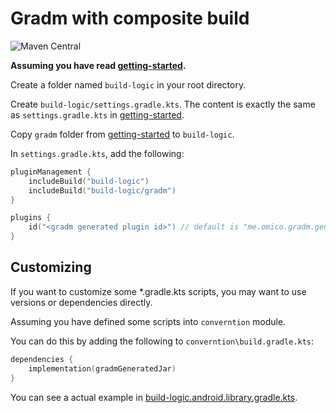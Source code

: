 # Gradm with composite build

![Maven Central](https://img.shields.io/maven-central/v/me.omico.gradm/gradm-runtime)

**Assuming you have read [getting-started](../gradm-getting-started).**

Create a folder named `build-logic` in your root directory.

Create `build-logic/settings.gradle.kts`. The content is exactly the same as `settings.gradle.kts` in [getting-started](../gradm-getting-started).

Copy `gradm` folder from [getting-started](../gradm-getting-started) to `build-logic`.

In `settings.gradle.kts`, add the following:

```kotlin
pluginManagement {
    includeBuild("build-logic")
    includeBuild("build-logic/gradm")
}

plugins {
    id("<gradm generated plugin id>") // default is "me.omico.gradm.generated"
}
```

## Customizing

If you want to customize some *.gradle.kts scripts, you may want to use versions or dependencies directly.

Assuming you have defined some scripts into `converntion` module.

You can do this by adding the following to `converntion\build.gradle.kts`:

```kotlin
dependencies {
    implementation(gradmGeneratedJar)
}
```

You can see a actual example in [build-logic.android.library.gradle.kts](build-logic/convention/src/main/kotlin/build-logic.android.library.gradle.kts).
